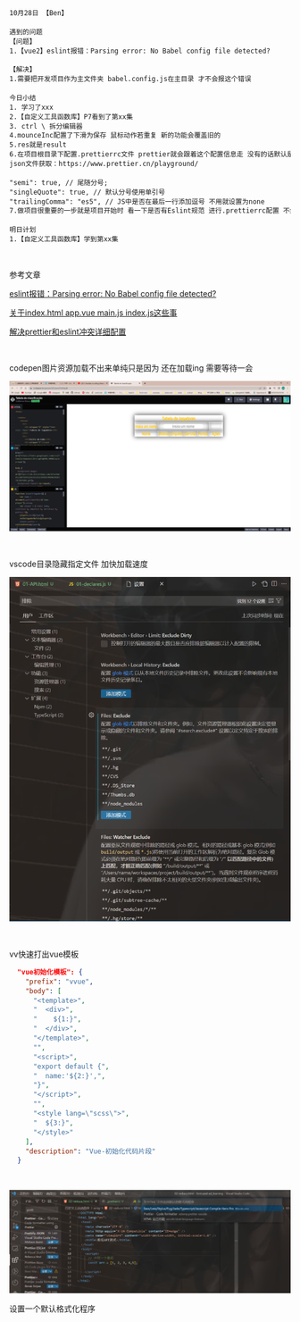 ```html
10月28日 【Ben】

遇到的问题
【问题】
1.【vue2】eslint报错：Parsing error: No Babel config file detected?

【解决】
1.需要把开发项目作为主文件夹 babel.config.js在主目录 才不会报这个错误

今日小结
1. 学习了xxx
2.【自定义工具函数库】P7看到了第xx集
3. ctrl \ 拆分编辑器
4.mounceInc配置了下滑为保存 鼠标动作若重复 新的功能会覆盖旧的
5.res就是result
6.在项目根目录下配置.prettierrc文件 prettier就会跟着这个配置信息走 没有的话默认是跟着vscode
json文件获取：https://www.prettier.cn/playground/

"semi": true, // 尾随分号;
"singleQuote": true, // 默认分号使用单引号
"trailingComma": "es5", // JS中是否在最后一行添加逗号 不用就设置为none
7.做项目很重要的一步就是项目开始时 看一下是否有Eslint规范 进行.prettierrc配置 不然的话就把prettier禁用了 别待会一堆规范问题

明日计划
1.【自定义工具函数库】学到第xx集
```

​	

参考文章

[eslint报错：Parsing error: No Babel config file detected?](https://www.cnblogs.com/hmy-666/p/16441069.html)

[关于index.html app.vue main.js index.js这些事](https://blog.csdn.net/zy_leslie/article/details/96129390?depth_1-utm_source=distribute.pc_relevant.none-task&utm_source=distribute.pc_relevant.none-task)

[解决prettier和eslint冲突详细配置](https://segmentfault.com/a/1190000041023812)

​	

codepen图片资源加载不出来单纯只是因为 还在加载ing 需要等待一会

![image-20221028111501294](10月28日.assets/image-20221028111501294.png)

​	

vscode目录隐藏指定文件 加快加载速度

![image-20221028131350698](10月28日.assets/image-20221028131350698.png)

​	

vv快速打出vue模板

```json
  "vue初始化模板": {
    "prefix": "vvue",
    "body": [
      "<template>",
      "  <div>",
      "    ${1:}",
      "  </div>",
      "</template>",
      "",
      "<script>",
      "export default {",
      "  name:'${2:}',",
      "}",
      "</script>",
      "",
      "<style lang=\"scss\">",
      "  ${3:}",
      "</style>"
    ],
    "description": "Vue-初始化代码片段"
  }
```

​	

![image-20221028140456371](10月28日.assets/image-20221028140456371.png)

设置一个默认格式化程序
